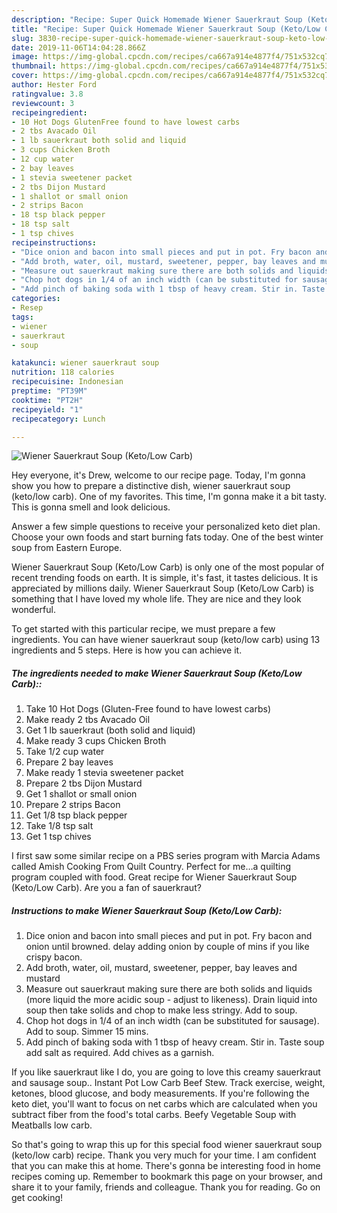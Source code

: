 ```yaml
---
description: "Recipe: Super Quick Homemade Wiener Sauerkraut Soup (Keto/Low Carb)"
title: "Recipe: Super Quick Homemade Wiener Sauerkraut Soup (Keto/Low Carb)"
slug: 3830-recipe-super-quick-homemade-wiener-sauerkraut-soup-keto-low-carb
date: 2019-11-06T14:04:28.866Z
image: https://img-global.cpcdn.com/recipes/ca667a914e4877f4/751x532cq70/wiener-sauerkraut-soup-ketolow-carb-recipe-main-photo.jpg
thumbnail: https://img-global.cpcdn.com/recipes/ca667a914e4877f4/751x532cq70/wiener-sauerkraut-soup-ketolow-carb-recipe-main-photo.jpg
cover: https://img-global.cpcdn.com/recipes/ca667a914e4877f4/751x532cq70/wiener-sauerkraut-soup-ketolow-carb-recipe-main-photo.jpg
author: Hester Ford
ratingvalue: 3.8
reviewcount: 3
recipeingredient:
- 10 Hot Dogs GlutenFree found to have lowest carbs
- 2 tbs Avacado Oil
- 1 lb sauerkraut both solid and liquid
- 3 cups Chicken Broth
- 12 cup water
- 2 bay leaves
- 1 stevia sweetener packet
- 2 tbs Dijon Mustard
- 1 shallot or small onion
- 2 strips Bacon
- 18 tsp black pepper
- 18 tsp salt
- 1 tsp chives
recipeinstructions:
- "Dice onion and bacon into small pieces and put in pot. Fry bacon and onion until browned. delay adding onion by couple of mins if you like crispy bacon."
- "Add broth, water, oil, mustard, sweetener, pepper, bay leaves and mustard"
- "Measure out sauerkraut making sure there are both solids and liquids (more liquid the more acidic soup - adjust to likeness). Drain liquid into soup then take solids and chop to make less stringy. Add to soup."
- "Chop hot dogs in 1/4 of an inch width (can be substituted for sausage). Add to soup. Simmer 15 mins."
- "Add pinch of baking soda with 1 tbsp of heavy cream. Stir in. Taste soup add salt as required. Add chives as a garnish."
categories:
- Resep
tags:
- wiener
- sauerkraut
- soup

katakunci: wiener sauerkraut soup
nutrition: 118 calories
recipecuisine: Indonesian
preptime: "PT39M"
cooktime: "PT2H"
recipeyield: "1"
recipecategory: Lunch

---
```



![Wiener Sauerkraut Soup (Keto/Low Carb)](https://img-global.cpcdn.com/recipes/ca667a914e4877f4/751x532cq70/wiener-sauerkraut-soup-ketolow-carb-recipe-main-photo.jpg)

Hey everyone, it's Drew, welcome to our recipe page. Today, I'm gonna show you how to prepare a distinctive dish, wiener sauerkraut soup (keto/low carb). One of my favorites. This time, I'm gonna make it a bit tasty. This is gonna smell and look delicious.

Answer a few simple questions to receive your personalized keto diet plan. Choose your own foods and start burning fats today. One of the best winter soup from Eastern Europe.

Wiener Sauerkraut Soup (Keto/Low Carb) is only one of the most popular of recent trending foods on earth. It is simple, it's fast, it tastes delicious. It is appreciated by millions daily. Wiener Sauerkraut Soup (Keto/Low Carb) is something that I have loved my whole life. They are nice and they look wonderful.


To get started with this particular recipe, we must prepare a few ingredients. You can have wiener sauerkraut soup (keto/low carb) using 13 ingredients and 5 steps. Here is how you can achieve it.

##### The ingredients needed to make Wiener Sauerkraut Soup (Keto/Low Carb)::

1. Take 10 Hot Dogs (Gluten-Free found to have lowest carbs)
1. Make ready 2 tbs Avacado Oil
1. Get 1 lb sauerkraut (both solid and liquid)
1. Make ready 3 cups Chicken Broth
1. Take 1/2 cup water
1. Prepare 2 bay leaves
1. Make ready 1 stevia sweetener packet
1. Prepare 2 tbs Dijon Mustard
1. Get 1 shallot or small onion
1. Prepare 2 strips Bacon
1. Get 1/8 tsp black pepper
1. Take 1/8 tsp salt
1. Get 1 tsp chives


I first saw some similar recipe on a PBS series program with Marcia Adams called Amish Cooking From Quilt Country. Perfect for me…a quilting program coupled with food. Great recipe for Wiener Sauerkraut Soup (Keto/Low Carb). Are you a fan of sauerkraut? 

##### Instructions to make Wiener Sauerkraut Soup (Keto/Low Carb):

1. Dice onion and bacon into small pieces and put in pot. Fry bacon and onion until browned. delay adding onion by couple of mins if you like crispy bacon.
1. Add broth, water, oil, mustard, sweetener, pepper, bay leaves and mustard
1. Measure out sauerkraut making sure there are both solids and liquids (more liquid the more acidic soup - adjust to likeness). Drain liquid into soup then take solids and chop to make less stringy. Add to soup.
1. Chop hot dogs in 1/4 of an inch width (can be substituted for sausage). Add to soup. Simmer 15 mins.
1. Add pinch of baking soda with 1 tbsp of heavy cream. Stir in. Taste soup add salt as required. Add chives as a garnish.


If you like sauerkraut like I do, you are going to love this creamy sauerkraut and sausage soup.. Instant Pot Low Carb Beef Stew. Track exercise, weight, ketones, blood glucose, and body measurements. If you&#39;re following the keto diet, you&#39;ll want to focus on net carbs which are calculated when you subtract fiber from the food&#39;s total carbs. Beefy Vegetable Soup with Meatballs low carb. 

So that's going to wrap this up for this special food wiener sauerkraut soup (keto/low carb) recipe. Thank you very much for your time. I am confident that you can make this at home. There's gonna be interesting food in home recipes coming up. Remember to bookmark this page on your browser, and share it to your family, friends and colleague. Thank you for reading. Go on get cooking!
